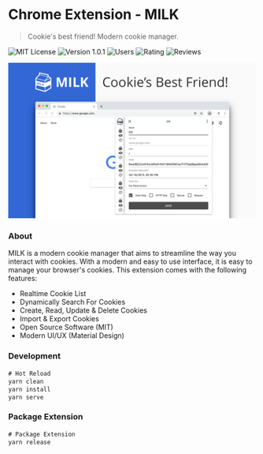# Chrome Extension - MILK
> Cookie's best friend! Modern cookie manager.

![MIT License](https://img.shields.io/badge/License-MIT-yellow.svg?style=for-the-badge&color=3466d6)
![Version 1.0.1](https://img.shields.io/badge/Version-1.0.1-yellow.svg?style=for-the-badge&color=3466d6)
![Users](https://img.shields.io/chrome-web-store/d/haipckejfdppjfblgondaakgckohcihp.svg?style=for-the-badge&color=3466d6)
![Rating](https://img.shields.io/chrome-web-store/rating/haipckejfdppjfblgondaakgckohcihp.svg?style=for-the-badge&color=3466d6)
![Reviews](https://img.shields.io/chrome-web-store/rating-count/haipckejfdppjfblgondaakgckohcihp.svg?style=for-the-badge&color=3466d6)

![screenshot](docs/images/screenshot-1.png)

### About

MILK is a modern cookie manager that aims to streamline the way you interact with cookies. With a modern and easy to use interface, it is easy to manage your browser's cookies. This extension comes with the following features:

- Realtime Cookie List
- Dynamically Search For Cookies
- Create, Read, Update & Delete Cookies
- Import & Export Cookies
- Open Source Software (MIT)
- Modern UI/UX (Material Design)

### Development

```shell
# Hot Reload
yarn clean
yarn install
yarn serve
```

### Package Extension

```shell
# Package Extension
yarn release
```
